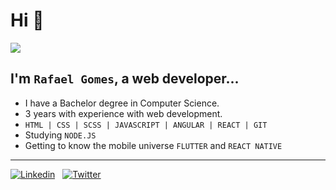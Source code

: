 # Hi 👋

![](https://komarev.com/ghpvc/?username=rafaelgcaldas&style=flat)

## I'm `Rafael Gomes`, a web developer... 

* I have a Bachelor degree in Computer Science.
* 3 years with experience with web development.
* `HTML | CSS | SCSS | JAVASCRIPT | ANGULAR | REACT | GIT`
* Studying `NODE.JS`
* Getting to know the mobile universe `FLUTTER` and `REACT NATIVE`

<hr>

[![Linkedin](https://camo.githubusercontent.com/397ddd713090412d4d41e846fcc818ad60b5f22f/68747470733a2f2f696d672e736869656c64732e696f2f62616467652f2d4c696e6b6564496e2d626c75653f7374796c653d666c61742d737175617265266c6f676f3d4c696e6b6564696e266c6f676f436f6c6f723d7768697465266c696e6b3d68747470733a2f2f7777772e6c696e6b6564696e2e636f6d2f696e2f756269726174616e66736f617265732f)](https://www.linkedin.com/in/rafaelgcaldas/)
&nbsp;
[![Twitter](https://camo.githubusercontent.com/1f1564d50da4e40ef6200c2f93e8c2211c311107/68747470733a2f2f696d672e736869656c64732e696f2f62616467652f2d547769747465722d3163613066313f7374796c653d666c61742d737175617265266c6162656c436f6c6f723d316361306631266c6f676f3d74776974746572266c6f676f436f6c6f723d7768697465266c696e6b3d68747470733a2f2f747769747465722e636f6d2f6c676462697474656e636f757274)](https://twitter.com/2Rafaelzinho)

<!--
**rafaelgcaldas/rafaelgcaldas** is a ✨ _special_ ✨ repository because its `README.md` (this file) appears on your GitHub profile.

![](https://github-readme-stats.vercel.app/api/top-langs/?username=rafaelgcaldas&hide=PlpgSQL,jupyter%20notebook,htm)

Here are some ideas to get you started:

- 🔭 I’m currently working on ...
- 🌱 I’m currently learning ...
- 👯 I’m looking to collaborate on ...
- 🤔 I’m looking for help with ...
- 💬 Ask me about ...
- 📫 How to reach me: ...
- 😄 Pronouns: ...
- ⚡ Fun fact: ...
-->


